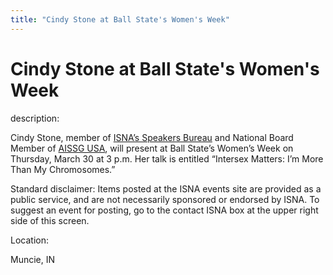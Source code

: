```yaml
---
title: "Cindy Stone at Ball State's Women's Week"
---
```


# Cindy Stone at Ball State's Women's Week

  
description:  
  


Cindy Stone, member of [ISNA&#8217;s Speakers Bureau][1] and National Board Member of [AISSG USA][2], will present at Ball State&#8217;s Women&#8217;s Week on Thursday, March 30 at 3 p.m. Her talk is entitled &#8220;Intersex Matters: I&#8217;m More Than My Chromosomes.&#8221;

  
  
  


Standard disclaimer: Items posted at the ISNA events site are provided as a public service, and are not necessarily sponsored or endorsed by ISNA. To suggest an event for posting, go to the contact ISNA box at the upper right side of this screen. 

  
  
  
  




  


  


  
Location:  
  
Muncie, IN

 [1]: /about/speakers/
 [2]: http://www.medhelp.org/www/ais/